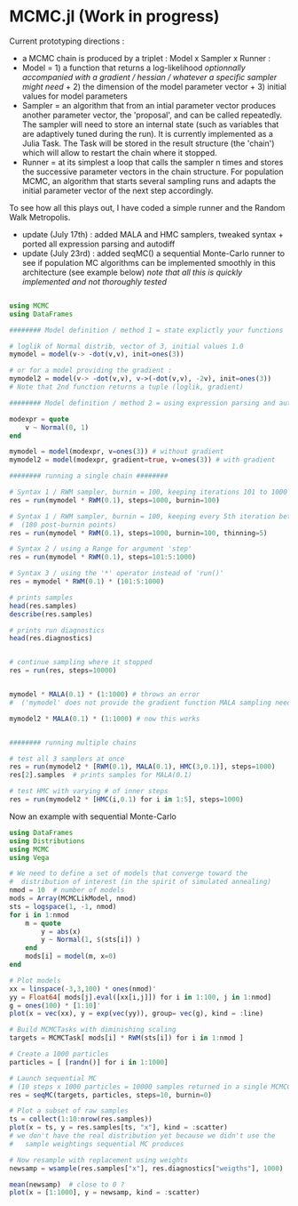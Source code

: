 MCMC.jl  (Work in progress)
=======


Current prototyping directions : 

   - a MCMC chain is produced by a triplet : Model x Sampler x Runner :
   - Model = 1) a function that returns a log-likelihood _optionnally accompanied with a gradient / hessian / whatever a specific sampler might need_ + 2) the dimension of the model parameter vector + 3) initial values for model parameters
   - Sampler = an algorithm that from an intial parameter vector produces another parameter vector, the 'proposal', and can be called repeatedly. The sampler will need to store an internal state (such as variables that are adaptively tuned during the run). It is currently implemented as a Julia Task. The Task will be stored in the result structure (the 'chain') which will allow to restart the chain where it stopped.
   - Runner = at its simplest a loop that calls the sampler n times and stores the successive parameter vectors in the chain structure. For population MCMC, an algorithm that starts several sampling runs and adapts the initial parameter vector of the next step accordingly.


To see how all this plays out, I have coded a simple runner and the Random Walk Metropolis.

- update (July 17th) : added MALA and HMC samplers, tweaked syntax + ported all expression parsing and autodiff
- update (July 23rd) : added seqMC() a sequential Monte-Carlo runner to see if population MC algorithms can be implemented smoothly in this architecture (see example below) _note that all this is quickly implemented and not thoroughly tested_

```jl

using MCMC
using DataFrames

######## Model definition / method 1 = state explictly your functions

# loglik of Normal distrib, vector of 3, initial values 1.0
mymodel = model(v-> -dot(v,v), init=ones(3))  

# or for a model providing the gradient : 
mymodel2 = model(v-> -dot(v,v), v->(-dot(v,v), -2v), init=ones(3))   
# Note that 2nd function returns a tuple (loglik, gradient)

######## Model definition / method 2 = using expression parsing and autodiff

modexpr = quote
    v ~ Normal(0, 1)
end

mymodel = model(modexpr, v=ones(3)) # without gradient
mymodel2 = model(modexpr, gradient=true, v=ones(3)) # with gradient

######## running a single chain ########

# Syntax 1 / RWM sampler, burnin = 100, keeping iterations 101 to 1000
res = run(mymodel * RWM(0.1), steps=1000, burnin=100)

# Syntax 1 / RWM sampler, burnin = 100, keeping every 5th iteration between 101 and 1000 
#  (180 post-burnin points)
res = run(mymodel * RWM(0.1), steps=1000, burnin=100, thinning=5)

# Syntax 2 / using a Range for argument 'step'
res = run(mymodel * RWM(0.1), steps=101:5:1000)

# Syntax 3 / using the '*' operator instead of 'run()'
res = mymodel * RWM(0.1) * (101:5:1000)  

# prints samples
head(res.samples)
describe(res.samples)

# prints run diagnostics
head(res.diagnostics)


# continue sampling where it stopped
res = run(res, steps=10000)  


mymodel * MALA(0.1) * (1:1000) # throws an error 
#  ('mymodel' does not provide the gradient function MALA sampling needs)

mymodel2 * MALA(0.1) * (1:1000) # now this works


######## running multiple chains

# test all 3 samplers at once
res = run(mymodel2 * [RWM(0.1), MALA(0.1), HMC(3,0.1)], steps=1000) 
res[2].samples  # prints samples for MALA(0.1)

# test HMC with varying # of inner steps
res = run(mymodel2 * [HMC(i,0.1) for i in 1:5], steps=1000)

```


Now an example with sequential Monte-Carlo

```jl
using DataFrames
using Distributions
using MCMC
using Vega

# We need to define a set of models that converge toward the 
#  distribution of interest (in the spirit of simulated annealing)
nmod = 10  # number of models
mods = Array(MCMCLikModel, nmod)
sts = logspace(1, -1, nmod)
for i in 1:nmod
	m = quote
		y = abs(x)
		y ~ Normal(1, $(sts[i]) )
	end
	mods[i] = model(m, x=0)
end

# Plot models
xx = linspace(-3,3,100) * ones(nmod)' 
yy = Float64[ mods[j].eval([xx[i,j]]) for i in 1:100, j in 1:nmod]
g = ones(100) * [1:10]'  
plot(x = vec(xx), y = exp(vec(yy)), group= vec(g), kind = :line)

# Build MCMCTasks with diminishing scaling
targets = MCMCTask[ mods[i] * RWM(sts[i]) for i in 1:nmod ]

# Create a 1000 particles
particles = [ [randn()] for i in 1:1000]

# Launch sequential MC 
# (10 steps x 1000 particles = 10000 samples returned in a single MCMCChain)
res = seqMC(targets, particles, steps=10, burnin=0)  

# Plot a subset of raw samples
ts = collect(1:10:nrow(res.samples))
plot(x = ts, y = res.samples[ts, "x"], kind = :scatter)
# we don't have the real distribution yet because we didn't use the 
#   sample weightings sequential MC produces

# Now resample with replacement using weights
newsamp = wsample(res.samples["x"], res.diagnostics["weigths"], 1000)

mean(newsamp)  # close to 0 ?
plot(x = [1:1000], y = newsamp, kind = :scatter)

```



